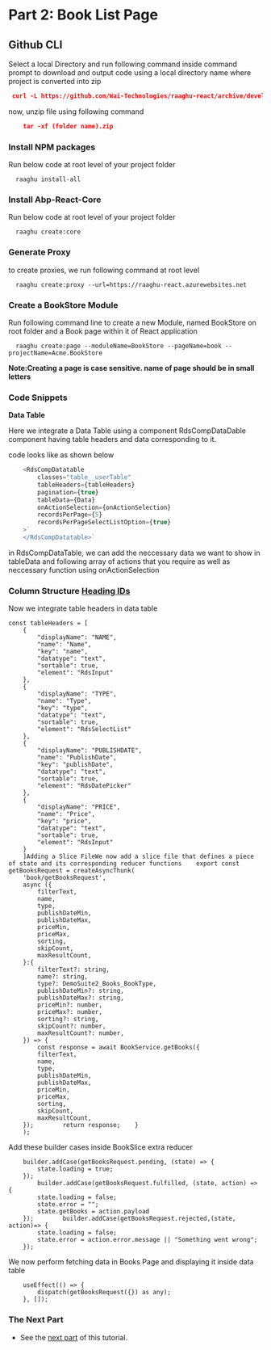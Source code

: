 Part 2: Book List Page
======================

Github CLI
----------

Select a local Directory and run following command inside command prompt to download and output code using a local directory name where project is converted into zip

```json
 curl -L https://github.com/Wai-Technologies/raaghu-react/archive/development-abp.zip --output (folder name).zip
```

now, unzip file using following command

```json
    tar -xf (folder name).zip
```

### Install NPM packages

Run below code at root level of your project folder

```shell
  raaghu install-all
```

### Install Abp-React-Core

Run below code at root level of your project folder

```shell
  raaghu create:core
```

### Generate Proxy

to create proxies, we run following command at root level

```shell
  raaghu create:proxy --url=https://raaghu-react.azurewebsites.net
```

### Create a BookStore Module

Run following command line to create a new Module, named BookStore on root folder and a Book page within it of React application

```shell
  raaghu create:page --moduleName=BookStore --pageName=book --projectName=Acme.BookStore
```

**Note:Creating a page is case sensitive. name of page should be in small letters**

### Code Snippets

**Data Table**

Here we integrate a Data Table using a component RdsCompDataDable component having table headers and data corresponding to it.

code looks like as shown below
```javascript
    <RdsCompDatatable
        classes="table__userTable"
        tableHeaders={tableHeaders}
        pagination={true}
        tableData={Data}
        onActionSelection={onActionSelection}
        recordsPerPage={5}
        recordsPerPageSelectListOption={true}
    >`
    </RdsCompDatatable>`
```
in RdsCompDataTable, we can add the neccessary data we want to show in tableData and following array of actions that you require as well as neccessary function using onActionSelection

### Column Structure [Heading IDs](#heading-ids)

Now we integrate table headers in data table 

```shell 
const tableHeaders = [
    {
        "displayName": "NAME",
        "name": "Name",
        "key": "name",
        "datatype": "text",
        "sortable": true,
        "element": "RdsInput"
    },
    {
        "displayName": "TYPE",
        "name": "Type",
        "key": "type",
        "datatype": "text",
        "sortable": true,
        "element": "RdsSelectList"
    },
    {
        "displayName": "PUBLISHDATE",
        "name": "PublishDate",
        "key": "publishDate",
        "datatype": "text",
        "sortable": true,
        "element": "RdsDatePicker"
    },
    {
        "displayName": "PRICE",
        "name": "Price",
        "key": "price",
        "datatype": "text",
        "sortable": true,
        "element": "RdsInput"
    }
    ]Adding a Slice FileWe now add a slice file that defines a piece of state and its corresponding reducer functions    export const getBooksRequest = createAsyncThunk(
    'book/getBooksRequest',
    async ({
        filterText,
        name,
        type,
        publishDateMin,
        publishDateMax,
        priceMin,
        priceMax,
        sorting,
        skipCount,
        maxResultCount,
    }:{
        filterText?: string,
        name?: string,
        type?: DemoSuite2_Books_BookType,
        publishDateMin?: string,
        publishDateMax?: string,
        priceMin?: number,
        priceMax?: number,
        sorting?: string,
        skipCount?: number,
        maxResultCount?: number,
    }) => {
        const response = await BookService.getBooks({
        filterText,
        name,
        type,
        publishDateMin,
        publishDateMax,
        priceMin,
        priceMax,
        sorting,
        skipCount,
        maxResultCount,
    });        return response;    }
    );
```


Add these builder cases inside BookSlice extra reducer

```shell
    builder.addCase(getBooksRequest.pending, (state) => {
        state.loading = true;
    });
        builder.addCase(getBooksRequest.fulfilled, (state, action) => {
        state.loading = false;
        state.error = "";
        state.getBooks = action.payload
    });        builder.addCase(getBooksRequest.rejected,(state, action)=> {
        state.loading = false;
        state.error = action.error.message || "Something went wrong";
    });
```

We now perform fetching data in Books Page and displaying it inside data table

```shell
    useEffect(() => {
        dispatch(getBooksRequest({}) as any);
    }, []);
```

### The Next Part

* See the [next part](Creating-Updating-And-Deleting-Book.md) of this tutorial.
